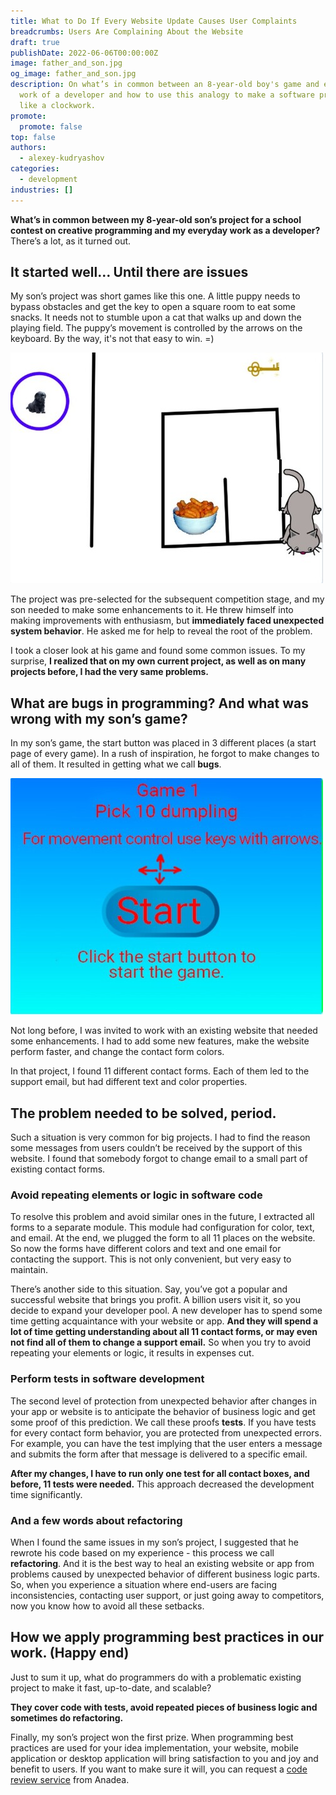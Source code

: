 ```yaml
---
title: What to Do If Every Website Update Causes User Complaints
breadcrumbs: Users Are Complaining About the Website
draft: true
publishDate: 2022-06-06T00:00:00Z
image: father_and_son.jpg
og_image: father_and_son.jpg
description: On what’s in common between an 8-year-old boy's game and everyday
  work of a developer and how to use this analogy to make a software project run
  like a clockwork.
promote:
  promote: false
top: false
authors:
  - alexey-kudryashov
categories:
  - development
industries: []
---
```

**What’s in common between my 8-year-old son’s project for a school contest on creative programming and my everyday work as a developer?** There’s a lot, as it turned out.

## It started well… Until there are issues

My son’s project was short games like this one. A little puppy needs to bypass obstacles and get the key to open a square room to eat some snacks. It needs not to stumble upon a cat that walks up and down the playing field. The puppy’s movement is controlled by the arrows on the keyboard. By the way, it's not that easy to win. =)

![](sons-game.jpg)

The project was pre-selected for the subsequent competition stage, and my son needed to make some enhancements to it. He threw himself into making improvements with enthusiasm, but **immediately faced unexpected system behavior**. He asked me for help to reveal the root of the problem.

I took a closer look at his game and found some common issues. To my surprise, **I realized that on my own current project, as well as on many projects before, I had the very same problems.**

## What are bugs in programming? And what was wrong with my son’s game?

In my son’s game, the start button was placed in 3 different places (a start page of every game). In a rush of inspiration, he forgot to make changes to all of them. It resulted in getting what we call **bugs**.

![](controls.jpg)

Not long before, I was invited to work with an existing website that needed some enhancements. I had to add some new features, make the website perform faster, and change the contact form colors.

In that project, I found 11 different contact forms. Each of them led to the support email, but had different text and color properties.

## The problem needed to be solved, period.

Such a situation is very common for big projects. I had to find the reason some messages from users couldn’t be received by the support of this website. I found that somebody forgot to change email to a small part of existing contact forms.

### Avoid repeating elements or logic in software code

To resolve this problem and avoid similar ones in the future, I extracted all forms to a separate module. This module had configuration for color, text, and email. At the end, we plugged the form to all 11 places on the website. So now the forms have different colors and text and one email for contacting the support. This is not only convenient, but very easy to maintain.

There’s another side to this situation. Say, you’ve got a popular and successful website that brings you profit. A billion users visit it, so you decide to expand your developer pool. A new developer has to spend some time getting acquaintance with your website or app. **And they will spend a lot of time getting understanding about all 11 contact forms, or may even not find all of them to change a support email.** So when you try to avoid repeating your elements or logic, it results in expenses cut.

### Perform tests in software development

The second level of protection from unexpected behavior after changes in your app or website is to anticipate the behavior of business logic and get some proof of this prediction. We call these proofs **tests**. If you have tests for every contact form behavior, you are protected from unexpected errors. For example, you can have the test implying that the user enters a message and submits the form after that message is delivered to a specific email.

**After my changes, I have to run only one test for all contact boxes, and before, 11 tests were needed.** This approach decreased the development time significantly.

### And a few words about refactoring

When I found the same issues in my son’s project, I suggested that he rewrote his code based on my experience - this process we call **refactoring**. And it is the best way to heal an existing website or app from problems caused by unexpected behavior of different business logic parts. So, when you experience a situation where end-users are facing inconsistencies, contacting user support, or just going away to competitors, now you know how to avoid all these setbacks.

## How we apply programming best practices in our work. (Happy end)

Just to sum it up, what do programmers do with a problematic existing project to make it fast, up-to-date, and scalable?

**They cover code with tests, avoid repeated pieces of business logic and sometimes do refactoring.**

Finally, my son’s project won the first prize. When programming best practices are used for your idea implementation, your website, mobile application or desktop application will bring satisfaction to you and joy and benefit to users. If you want to make sure it will, you can request a <a href="https://anadea.info/services/code-review-service" target="_blank">code review service</a> from Anadea.
